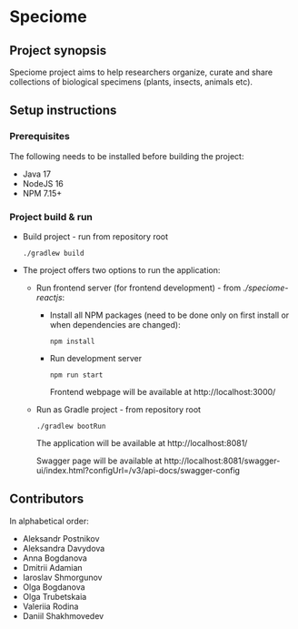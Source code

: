 # Speciome
## Project synopsis
Speciome project aims to help researchers organize, curate and share collections
of biological specimens (plants, insects, animals etc).

## Setup instructions
### Prerequisites
The following needs to be installed before building the project:
* Java 17
* NodeJS 16
* NPM 7.15+

### Project build & run
* Build project - run from repository root
  ```shell
  ./gradlew build
  ```
* The project offers two options to run the application:
  
  * Run frontend server (for frontend development) - from *./speciome-reactjs*:
    * Install all NPM packages (need to be done only on first install or when dependencies are changed):
      ```shell
      npm install
      ```
    * Run development server
      ```shell
      npm run start
      ```
      Frontend webpage will be available at http://localhost:3000/
  * Run as Gradle project - from repository root 
    ```shell
    ./gradlew bootRun
    ```    
    The application will be available at http://localhost:8081/
    
    Swagger page will be available at http://localhost:8081/swagger-ui/index.html?configUrl=/v3/api-docs/swagger-config


## Contributors
In alphabetical order:
* Aleksandr Postnikov
* Aleksandra Davydova
* Anna Bogdanova
* Dmitrii Adamian
* Iaroslav Shmorgunov
* Olga Bogdanova
* Olga Trubetskaia
* Valeriia Rodina
* Daniil Shakhmovedev
